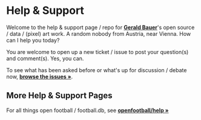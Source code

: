 # Help & Support


Welcome to the help & support page / repo for [**Gerald Bauer**](https://github.com/geraldb)'s open source / data / (pixel) art work.
A random nobody from Austria, near Vienna.   How can I help you today?


You are welcome to open up a new ticket / issue
to post your question(s) and comment(s).  Yes, you can.


To see what has been asked before
or what's up for discussion / debate now,
[**browse the issues »**](https://github.com/geraldb/help/issues).





## More Help & Support Pages

For all things open football / football.db,
see [**openfootball/help »**](https://github.com/openfootball/help)



